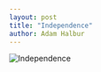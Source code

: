 ```yaml
---
layout: post
title: "Independence"
author: Adam Halbur
---
```


![Independence](https://live.staticflickr.com/65535/50754197811_ba85a5b111_k.jpg)
